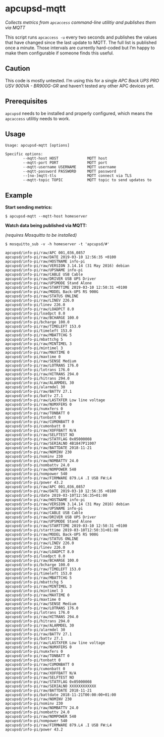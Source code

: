 # apcupsd-mqtt

*Collects metrics from `apcaccess` command-line utilitiy and publishes them via MQTT*

This script runs `apcaccess -u`  every two seconds and publishes the values that have changed since the last update to MQTT. The full list is published once a minute. Those intervals are currently hard-coded but I’m happy to make them configurable if someone finds this useful.

## Caution

This code is mostly untested. I’m using this for a single *APC Back UPS PRO USV 900VA - BR900G-GR* and haven’t tested any other APC devices yet.

## Prerequisites

`apcupsd` needs to be installed and properly configured, which means the `apcaccess` utilitiy needs to work.

## Usage

```
Usage: apcupsd-mqtt [options]

Specific options:
        --mqtt-host HOST             MQTT host
        --mqtt-port PORT             MQTT port
        --mqtt-username USERNAME     MQTT username
        --mqtt-password PASSWORD     MQTT password
        --[no-]mqtt-tls              MQTT connect via TLS
        --mqtt-topic TOPIC           MQTT topic to send updates to
```

## Example

**Start sending metrics:**

```
$ apcupsd-mqtt --mqtt-host homeserver
```

**Watch data being published via MQTT:**

_(requires Mosquitto to be installed)_

```
$ mosquitto_sub -v -h homeserver -t 'apcupsd/#'

apcupsd/info-pi/raw/APC 001,036,0857
apcupsd/info-pi/raw/DATE 2019-03-10 12:56:35 +0100
apcupsd/info-pi/raw/HOSTNAME info-pi
apcupsd/info-pi/raw/VERSION 3.14.14 (31 May 2016) debian
apcupsd/info-pi/raw/UPSNAME info-pi
apcupsd/info-pi/raw/CABLE USB Cable
apcupsd/info-pi/raw/DRIVER USB UPS Driver
apcupsd/info-pi/raw/UPSMODE Stand Alone
apcupsd/info-pi/raw/STARTTIME 2019-03-10 12:50:31 +0100
apcupsd/info-pi/raw/MODEL Back-UPS RS 900G
apcupsd/info-pi/raw/STATUS ONLINE
apcupsd/info-pi/raw/LINEV 226.0
apcupsd/info-pi/linev 226.0
apcupsd/info-pi/raw/LOADPCT 8.0
apcupsd/info-pi/loadpct 8.0
apcupsd/info-pi/raw/BCHARGE 100.0
apcupsd/info-pi/bcharge 100.0
apcupsd/info-pi/raw/TIMELEFT 153.0
apcupsd/info-pi/timeleft 153.0
apcupsd/info-pi/raw/MBATTCHG 5
apcupsd/info-pi/mbattchg 5
apcupsd/info-pi/raw/MINTIMEL 3
apcupsd/info-pi/mintimel 3
apcupsd/info-pi/raw/MAXTIME 0
apcupsd/info-pi/maxtime 0
apcupsd/info-pi/raw/SENSE Medium
apcupsd/info-pi/raw/LOTRANS 176.0
apcupsd/info-pi/lotrans 176.0
apcupsd/info-pi/raw/HITRANS 294.0
apcupsd/info-pi/hitrans 294.0
apcupsd/info-pi/raw/ALARMDEL 30
apcupsd/info-pi/alarmdel 30
apcupsd/info-pi/raw/BATTV 27.1
apcupsd/info-pi/battv 27.1
apcupsd/info-pi/raw/LASTXFER Low line voltage
apcupsd/info-pi/raw/NUMXFERS 0
apcupsd/info-pi/numxfers 0
apcupsd/info-pi/raw/TONBATT 0
apcupsd/info-pi/tonbatt 0
apcupsd/info-pi/raw/CUMONBATT 0
apcupsd/info-pi/cumonbatt 0
apcupsd/info-pi/raw/XOFFBATT N/A
apcupsd/info-pi/raw/SELFTEST NO
apcupsd/info-pi/raw/STATFLAG 0x05000008
apcupsd/info-pi/raw/SERIALNO 4B1847P11007
apcupsd/info-pi/raw/BATTDATE 2018-11-21
apcupsd/info-pi/raw/NOMINV 230
apcupsd/info-pi/nominv 230
apcupsd/info-pi/raw/NOMBATTV 24.0
apcupsd/info-pi/nombattv 24.0
apcupsd/info-pi/raw/NOMPOWER 540
apcupsd/info-pi/nompower 540
apcupsd/info-pi/raw/FIRMWARE 879.L4 .I USB FW:L4
apcupsd/info-pi/power 43.2
apcupsd/info-pi/raw/APC 001,036,0857
apcupsd/info-pi/raw/DATE 2019-03-10 12:56:35 +0100
apcupsd/info-pi/date 2019-03-10T12:56:35+01:00
apcupsd/info-pi/raw/HOSTNAME info-pi
apcupsd/info-pi/raw/VERSION 3.14.14 (31 May 2016) debian
apcupsd/info-pi/raw/UPSNAME info-pi
apcupsd/info-pi/raw/CABLE USB Cable
apcupsd/info-pi/raw/DRIVER USB UPS Driver
apcupsd/info-pi/raw/UPSMODE Stand Alone
apcupsd/info-pi/raw/STARTTIME 2019-03-10 12:50:31 +0100
apcupsd/info-pi/starttime 2019-03-10T12:50:31+01:00
apcupsd/info-pi/raw/MODEL Back-UPS RS 900G
apcupsd/info-pi/raw/STATUS ONLINE
apcupsd/info-pi/raw/LINEV 226.0
apcupsd/info-pi/linev 226.0
apcupsd/info-pi/raw/LOADPCT 8.0
apcupsd/info-pi/loadpct 8.0
apcupsd/info-pi/raw/BCHARGE 100.0
apcupsd/info-pi/bcharge 100.0
apcupsd/info-pi/raw/TIMELEFT 153.0
apcupsd/info-pi/timeleft 153.0
apcupsd/info-pi/raw/MBATTCHG 5
apcupsd/info-pi/mbattchg 5
apcupsd/info-pi/raw/MINTIMEL 3
apcupsd/info-pi/mintimel 3
apcupsd/info-pi/raw/MAXTIME 0
apcupsd/info-pi/maxtime 0
apcupsd/info-pi/raw/SENSE Medium
apcupsd/info-pi/raw/LOTRANS 176.0
apcupsd/info-pi/lotrans 176.0
apcupsd/info-pi/raw/HITRANS 294.0
apcupsd/info-pi/hitrans 294.0
apcupsd/info-pi/raw/ALARMDEL 30
apcupsd/info-pi/alarmdel 30
apcupsd/info-pi/raw/BATTV 27.1
apcupsd/info-pi/battv 27.1
apcupsd/info-pi/raw/LASTXFER Low line voltage
apcupsd/info-pi/raw/NUMXFERS 0
apcupsd/info-pi/numxfers 0
apcupsd/info-pi/raw/TONBATT 0
apcupsd/info-pi/tonbatt 0
apcupsd/info-pi/raw/CUMONBATT 0
apcupsd/info-pi/cumonbatt 0
apcupsd/info-pi/raw/XOFFBATT N/A
apcupsd/info-pi/raw/SELFTEST NO
apcupsd/info-pi/raw/STATFLAG 0x05000008
apcupsd/info-pi/raw/SERIALNO XXXXXXXXXXXX
apcupsd/info-pi/raw/BATTDATE 2018-11-21
apcupsd/info-pi/battdate 2018-11-21T00:00:00+01:00
apcupsd/info-pi/raw/NOMINV 230
apcupsd/info-pi/nominv 230
apcupsd/info-pi/raw/NOMBATTV 24.0
apcupsd/info-pi/nombattv 24.0
apcupsd/info-pi/raw/NOMPOWER 540
apcupsd/info-pi/nompower 540
apcupsd/info-pi/raw/FIRMWARE 879.L4 .I USB FW:L4
apcupsd/info-pi/power 43.2
```
